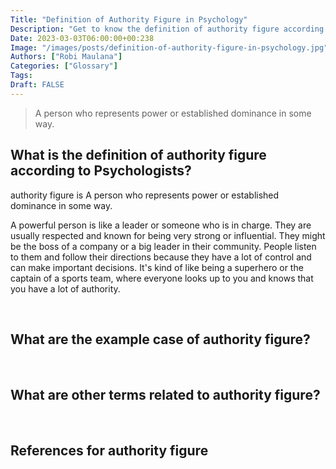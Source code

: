 ```yaml
---
Title: "Definition of Authority Figure in Psychology"
Description: "Get to know the definition of authority figure according to psychologists."
Date: 2023-03-03T06:00:00+00:238
Image: "/images/posts/definition-of-authority-figure-in-psychology.jpg"
Authors: ["Robi Maulana"]
Categories: ["Glossary"]
Tags: 
Draft: FALSE
---
```





> A person who represents power or established dominance in some way.

## What is the definition of authority figure according to Psychologists?

authority figure is A person who represents power or established dominance in some way.

A powerful person is like a leader or someone who is in charge. They are usually respected and known for being very strong or influential. They might be the boss of a company or a big leader in their community. People listen to them and follow their directions because they have a lot of control and can make important decisions. It's kind of like being a superhero or the captain of a sports team, where everyone looks up to you and knows that you have a lot of authority.

 

## What are the example case of authority figure?

 

## What are other terms related to authority figure?

 

## References for authority figure
